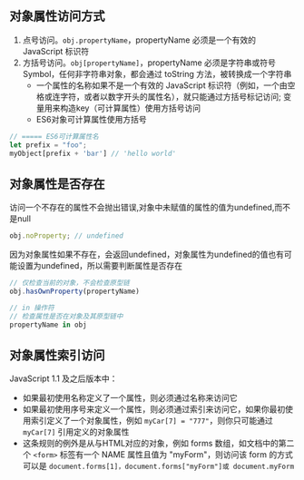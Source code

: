## 对象属性访问方式
1. 点号访问。`obj.propertyName`，propertyName 必须是一个有效的 JavaScript 标识符
2. 方括号访问。`obj[propertyName]`，propertyName 必须是字符串或符号 Symbol，任何非字符串对象，都会通过 toString 方法，被转换成一个字符串
    * 一个属性的名称如果不是一个有效的 JavaScript 标识符（例如，一个由空格或连字符，或者以数字开头的属性名），就只能通过方括号标记访问; 变量用来构造key（可计算属性）使用方括号访问
    * ES6对象可计算属性使用方括号

```js
// ===== ES6可计算属性名
let prefix = "foo";
myObject[prefix + 'bar'] // 'hello world'
```

## 对象属性是否存在
访问一个不存在的属性不会抛出错误,对象中未赋值的属性的值为undefined,而不是null
```js
obj.noProperty; // undefined
```

因为对象属性如果不存在，会返回undefined，对象属性为undefined的值也有可能设置为undefined，所以需要判断属性是否存在
```js
// 仅检查当前的对象，不会检查原型链
obj.hasOwnProperty(propertyName)

// in 操作符
// 检查属性是否在对象及其原型链中
propertyName in obj
```

## 对象属性索引访问
JavaScript 1.1 及之后版本中：
* 如果最初使用名称定义了一个属性，则必须通过名称来访问它
* 如果最初使用序号来定义一个属性，则必须通过索引来访问它，如果你最初使用索引定义了一个对象属性，例如 `myCar[7] = "777"`，则你只可能通过 `myCar[7]` 引用定义的对象属性
* 这条规则的例外是从与HTML对应的对象，例如 forms 数组，如文档中的第二个 `<form>` 标签有一个 NAME 属性且值为 "myForm"，则访问该 form 的方式可以是 `document.forms[1]，document.forms["myForm"]或 document.myForm`